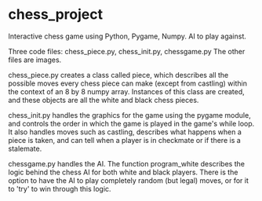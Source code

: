# chess_project
Interactive chess game using Python, Pygame, Numpy. AI to play against.


Three code files: chess_piece.py, chess_init.py, chessgame.py
The other files are images.

chess_piece.py creates a class called piece, which describes all the possible moves every chess piece can make (except from castling) within the context of an 8 by 8 numpy array. Instances of this class are created, and these objects are all the white and black chess pieces.

chess_init.py handles the graphics for the game using the pygame module, and controls the order in which the game is played in the game's while loop. It also handles moves such as castling, describes what happens when a piece is taken, and can tell when a player is in checkmate or if there is a stalemate.

chessgame.py handles the AI. The function program_white describes the logic behind the chess AI for both white and black players. There is the option to have the AI to play completely random (but legal) moves, or for it to 'try' to win through this logic.
